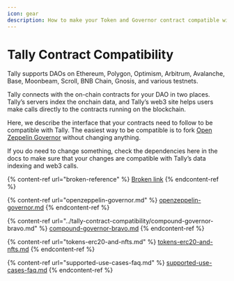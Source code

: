 ```yaml
---
icon: gear
description: How to make your Token and Governor contract compatible with Tally
---
```


# Tally Contract Compatibility

Tally supports DAOs on Ethereum, Polygon, Optimism, Arbitrum, Avalanche, Base, Moonbeam, Scroll, BNB Chain, Gnosis, and various testnets.

Tally connects with the on-chain contracts for your DAO in two places. Tally’s servers index the onchain data, and Tally’s web3 site helps users make calls directly to the contracts running on the blockchain.

Here, we describe the interface that your contracts need to follow to be compatible with Tally. The easiest way to be compatible is to fork [Open Zeppelin Governor](https://wizard.openzeppelin.com/) without changing anything.&#x20;

If you do need to change something, check the dependencies here in the docs to make sure that your changes are compatible with Tally’s data indexing and web3 calls.

{% content-ref url="broken-reference" %}
[Broken link](broken-reference)
{% endcontent-ref %}

{% content-ref url="openzeppelin-governor.md" %}
[openzeppelin-governor.md](openzeppelin-governor.md)
{% endcontent-ref %}

{% content-ref url="../tally-contract-compatibility/compound-governor-bravo.md" %}
[compound-governor-bravo.md](../tally-contract-compatibility/compound-governor-bravo.md)
{% endcontent-ref %}

{% content-ref url="tokens-erc20-and-nfts.md" %}
[tokens-erc20-and-nfts.md](tokens-erc20-and-nfts.md)
{% endcontent-ref %}

{% content-ref url="supported-use-cases-faq.md" %}
[supported-use-cases-faq.md](supported-use-cases-faq.md)
{% endcontent-ref %}
